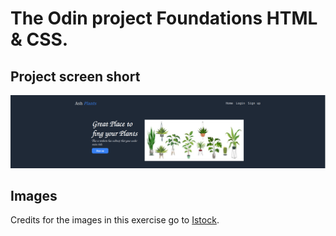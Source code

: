 # The Odin project Foundations HTML & CSS.

## Project screen short 
![Bunner imdge](img/landing_page.png "The odin project bunner")

## Images
Credits for the images in this exercise go to [Istock](https://www.istockphoto.com/search/2/image?mediatype=illustration&phrase=houseplant).